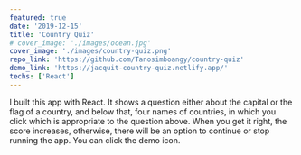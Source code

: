 ```yaml
---
featured: true
date: '2019-12-15'
title: 'Country Quiz'
# cover_image: './images/ocean.jpg'
cover_image: './images/country-quiz.png'
repo_link: 'https://github.com/Tanosimboangy/country-quiz'
demo_link: 'https://jacquit-country-quiz.netlify.app/'
techs: ['React']
---
```


I built this app with React. It shows a question either about the capital or the flag of a country, and below that, four names of countries, in which you click which is appropriate to the question above. When you get it right, the score increases, otherwise, there will be an option to continue or stop running the app. You can click the demo icon.
